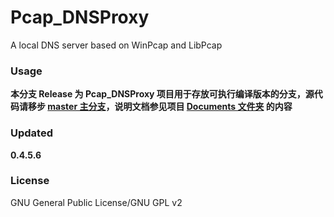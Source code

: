 ﻿Pcap_DNSProxy
=====
A local DNS server based on WinPcap and LibPcap

### Usage
**本分支 Release 为 Pcap_DNSProxy 项目用于存放可执行编译版本的分支，源代码请移步 [master 主分支](https://github.com/chengr28/Pcap_DNSProxy)，说明文档参见项目 [Documents 文件夹](https://github.com/chengr28/Pcap_DNSProxy/tree/master/Documents) 的内容**

### Updated
**0.4.5.6**

### License
GNU General Public License/GNU GPL v2
